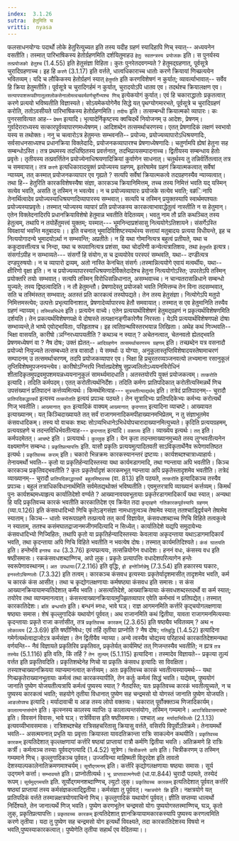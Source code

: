 ```yaml
---
index:  3.1.26
sutra:  हेतुमिति च
vritti:  nyasa
---
```


फलसाधनयोग्यः पदार्थो लोके हेतुरित्युच्यत इति तस्य यदीह ग्रहणं स्यादिहापि णिच् स्यात्-- अध्ययनेन वसतीति। तस्मात् पारिभाषिकस्य हेतोर्ग्रहणमिति दर्शयितुमाहउ `हेतुः स्वतन्त्रस्य प्रयोजकः` इति। स पुनर्यस्य `तत्प्रयोजको हेतुश्च` (1.4.55) इति हेतुसंज्ञा विहिता। कुतः पुनरेतदवगम्यते ? हेतुमद्ग्रहणात्, पूर्वसूत्रे चुरादिग्रहणाच्च। इह हि `करणे` (3.1.17) इति वर्त्तते, धात्वधिकाराच्च धातोः करणे क्रियायां णिच्प्रत्ययेन भवितव्यम्। यदि च लौकिकस्य हेतोर्ग्रहणं स्यात् `हेतुमति` इति करणविशेषणं न कुर्यात्; व्यावर्त्याभावात्-- सर्वेव हि क्रिया हेतुमतीति। पूर्वसूत्रे च चुरादिगर्हमं न कुर्यात्, चुरादयोऽपि धातव एव। तदर्थश्च क्रियालक्षण एव। `सत्यापपाशरूपवीणातूलश्लोकसेनालोमत्वचवर्मवर्णचूर्णेभ्यश्च णिच्` इत्येकयोगं कुर्यात्। एवं हि चकाराद्धातोः प्रकृतत्वात् करणे प्रत्ययो भविष्यतीति विज्ञास्यते। सोऽयमेकयोगेनैव सिद्धे यत् पृथग्योगमारभते, पूर्वसूत्रे च चुरादिग्रहणं करोति, ततोऽवसीयते पारिभाषिकस्य हेतोर्ग्रहणमिति। `तदीयः` इति। तत्सम्बन्धी क्रियात्मको व्यापारः। कः पुनरसावित्यत आह-- `प्रेषण` इत्यादि। भृत्यादेर्निकृष्टस्य क्वचिदर्थे नियोजनम् उ आदेशः, प्रेषणम्। गुर्वादेराराध्यस्य सत्कारपूर्वव्यापारणमध्येषणम्। आदिशब्देन तत्समर्थाचरणस्य। एतत् प्रेषणादिकं लक्षणं स्वभावो यस्य स तथोक्तः। ननु च चत्वारोऽत्र हेतुमन्तः सम्भवनति-- प्रयोज्यः, प्रयोज्यव्यापारोऽधिश्रयणादिः, सर्वसाधनसाध्यश्च प्रधानक्रिया विक्लेदादिः, प्रयोजनकव्यापारश्च प्रेषणाध्येषणादिः। चतुर्णामपि ह्येषां हेतुना सह सम्बन्धोऽस्ति। तत्र प्रथमस्य तदधिष्ठितस्य प्रवर्त्तनात्, तदभिप्रायसम्पादनाच्च। द्वितीयस्य सम्बन्धाय हेतोः प्रवृत्तेः। तृतीयस्य तत्प्रवर्त्तितेन प्रयोज्येनाधिश्रयणादिक्रियां कुर्वाणेन साधनात्। चतुर्थस्य तु तन्निर्वर्तितत्वात् तत्र च समवायात्। तत्र `करणे` इत्यधिकारादयुक्तं प्रयोज्यस्य ग्रहणम्, इतरेषामेव ग्रहणं क्रियात्मकत्वात् सर्वेषां न्याय्यम्, तत् कस्मात् प्रयोजनकव्यापार एव गृह्यते ? सत्यपि सर्वेषां क्रियात्मकत्वे तदग्रहणस्यैव न्याय्यत्वात्। तथा हि-- हेतुरिति कारकविशेषस्यैषा संज्ञा, कारकञ्च क्रियानिमित्तम्, तच्च तस्य निमित्तं भवति यद् यस्मिन् सत्येव भवति, असति तु तस्मिन् न भवत्येव। न च प्रयोज्यव्यापारः प्रयोजके सत्येव भवति; व#िनापि तेनार्थित्वादेव प्रयोज्यस्याधिश्रयणादिव्यापारस्य सम्भवात्। सत्यपि च तस्मिन् प्रयुक्तस्यापि स्वार्थमपश्यतः प्रयोज्यस्याप्रवृत्तेः। तस्मात् प्योज्यस्य व्यापारं प्रति प्रयोजकस्य कारकत्वाभावाद्धेतुत्वं नास्तीति न स हेतुमान्। एतेन विक्लेदनादिरपि प्रधानक्रियाविशेषो हेतुमान्न भवतीति वेदितव्यम्। भवतु नाम तौ प्रति कथञ्चित् तस्य हेतुत्वम्, तथापि न तयोर्हेतुमत्त्वं युक्तम्; यस्मात्---
भूमनिन्दाप्रशंसासु नित्ययोगेऽतिशायने।
संसर्गेऽस्ति विवक्षायां भवन्ति मतुबादयः।।
इति वचनात् भूमादिविशिष्टस्यार्थस्य सत्तायां मतुबादयः प्रत्यया विधीयन्ते, इह च नित्ययोगादन्ये भूमादयोऽर्था न सम्भवन्ति; अप्रतीतेः। न हि यथा गोमानित्यत्र बहुत्वं प्रतीयते, यथा च ककुदावर्त्तीत्यत्र च निन्दा, यथा च रूपवानित्यत्र प्रशंसा, यथा चोदरिणी कन्येत्यत्रातिशयः, तथा `हेतुमति` इत्यत्र। संसर्गाऽपीह न सम्भाव्यते--- संसर्गो हि संयोगः,स च द्रव्ययोरेव परस्परं सम्भवति, यथा-- दण्डीत्यत्र दण्डपुरुषयोः। न च व्यापारो द्रव्यम्, अतो नास्ति केनचित् संसर्गः।तस्मान्नित्ययोगे एवायं मत्वर्थीयः, यथा-- क्षीरिणो वृक्षा इति। न च प्रयोज्यव्यापारस्याधिश्रयणादेर्विक्लेदादेश्च हेतुना नित्ययोगोऽस्ति; उपरतेऽपि तस्मिन् प्रयोक्तरि तयोः सम्भवात्। सत्यपि तस्मिन् विरोधिसन्निधानात्, असम्भवाच्च। न चान्यतरासन्निधाने सम्बन्धो युज्यते; तस्य द्विष्ठत्वादिति। न तौ हेतुमन्तौ। प्रेषणादेस्तु प्रयोजको भवति निमित्तम्च तेन विना तदसम्भवात्, सति च तस्मिंस्तत् सम्भवात्; अतस्तं प्रति कारकत्वं तस्योपद्यते। तेन तस्य हेतुसंज्ञा। नित्योगेऽपि मतुपो निमित्तमस्त्येव; उत्पत्तेः प्रभृत्याविनाशात्, प्रेषणादेर्व्यापारस्य हेतौ समवायात्। तस्मात् स एव हेतुमानिति तस्यैव ग्रहणं न्याय्यम्। `तस्मिन्नभिधेये` इति। प्रत्ययेन वाच्ये। एतेन प्रत्ययार्थविशेषणं हेतुमद्ग्रहणं न प्रकृत्यर्थविशेषणमिति दर्शयति। तेन प्रकत्यर्थविशेषणपक्षे ये दोषास्ते तत्पक्षानङ्गीकारेणैव निरस्ताः। येऽपि प्रत्ययार्थविशेषणपक्षे दोषाः सम्भाव्यन्ते,ते भाष्ये एवोद्भाविताः, परिहृताश्च। इह त्वतिग्रन्थविस्तरभयान्न लिखिताः।
अथेह कथं णिज्भवति-- भिक्षा वासयति, कारीषो।ञग्निरध्यापयतीति ? कथञ्च न स्यात् ? अचेतनत्वात्, चेतनवतो ह्येतद्भवति प्रेषणमध्येषणं वा ? नैष दोषः; उक्तं ह्येतत्-- `आदिग्रहणेन तत्समर्थाचरणस्य ग्रहणम्` इति। तच्छब्देन यत्र वसनादौ प्रयोज्यो नियुज्यते तत्सम्बध्यते तत्र वासादौ। ये समर्थाः उ योग्याः, अनुकूलास्तृप्तिविशेषादयस्तेषामाचरणं सम्पादनम् उ तत्समर्थाचरणम्, तदपि प्रयोजकव्यापार एव। भिक्षा हि प्रचुरतरव्यञ्जनवत्यो लभ्यमाना रसानुकूलं तृप्तिविशेषमुपजनयन्त्येव। कारीषोऽग्निरपि निर्वातप्रदेशेषु सुप्रज्वलितोऽध्ययनविरोधिनं शीतादिकृतमुपद्रवमुपशमयन्नध्ययनानुकूलं सामर्थ्यमादधाति। अतस्तयोरपि युक्तं प्रयोजकत्वम्।
`तत्करोति` इत्यादि। तदिति कर्मपदम्। एतत् करोतीत्यर्थनिर्देशः। तदिति कर्मणः प्रातिपदिकात् करोतीत्यस्मिन्नर्थे णिच उपसंख्यानं प्रतिपादनं कर्त्तव्यमित्यर्थः। किमर्थमित्याह--- `सूत्रयतीत्याद्यर्थम्` इति। तत्रेदं प्रातिपादनम्-- चुरादौ `प्रातिपदिकद्धात्वर्थे` इत्यस्य `तत्करोतति` इत्ययं प्रपञ्चः पठ्यते। तेन सूत्रादिभ्यः प्रातिपदिकेभ्यः कर्मभ्यः करोत्यर्थे णिज् भवतीति। `आख्यानात् कृतः` इत्यादिकं वाक्यम् `आख्यानात् कृदन्तात्` इत्यादिना व्याचष्टे। आख्यायत इत्याख्यानम्। यत् किञ्चिदाख्यायते तत् सर्वं राजागमनादिकमपीहाख्यानमभिप्रेतम्, न तु संज्ञाभूतमेव कंसवधादिकम्। तस्य यो वाचकः शब्दः सोऽप्यभिधानेऽभिधेयोपचारादाख्यानमित्युच्यते। कृदिति प्रत्ययग्रहमम्, प्रत्ययग्रहणे च तदन्तविधिर्भवतीत्याह--- `कृदन्तात्` इत्यादि। `वक्तव्यः` इति। व्याख्येय इत्यर्थः। `तत्` इति। कर्मपदमेतत्। `आचष्टे` इति । प्रत्ययार्थः। `कुल्लुक्` इति। येन कृता तदन्तमाख्यानमुच्यते तस्य लुग्भवतीत्यनेन वक्ष्यमाणेन सम्बन्धः। `प्रकृतिप्रत्यापत्तिः` इति. यासौ प्रकृतिः प्रत्ययमुत्पादितवती साऽविकृतार्थेनैव रूपेणावतिष्ठत इत्यर्थः। `प्रकृतिवच्च कराम्` इति। चकारो भिन्नक्रमः कारकस्यानन्तरं द्रष्टव्यः। कार्यशब्दश्चात्राध्याहार्यः। तेनायमर्थो भवति-- कृतो या प्रकृतिर्हन्यादिस्तस्या यथा कार्यमडागमादि, तथा ण्यन्ताया अपि भवतीति। किञ्च कारकञ्च प्रकृतिवद्भवतीति ? कृतः प्रकृतेर्यादृशं कारकमभूत् ण्यन्ताया अपि प्रकृतेस्तादृशमेव भवतीति। तत्रेदं व्याख्यानम्-- चुरादौ `प्रातिपदिकाद्धात्वर्थे बहुलमिष्ठवच्च` (वा. 813) इति पठ्यते, `तत्करोति` इत्यादिकञ्च तस्यैव प्रपञ्चः। बहुलं तत्राधिकविधानार्थमिति सर्वमेतद्यथोक्तं भविष्यतीति। एवमुत्तरत्रापि व्याख्यानं कर्त्तव्यम्। किमर्थं पुनः कार्यशब्दमध्याहृत्य कार्यातिदेशो वर्ण्यते ? आख्यानावयवभूतायाः प्रकृतेरडागमादिकार्यं यथा स्यात्। अन्यथा हि यदि प्रकृतिवच्च कारकं भवतीति कारकातिदेश एव क्रियेत तदा `कृद्ग्रहणे गतिकारकपूर्वस्यापि ग्रहणम्` (व्या.प.126) इति कंसवधादिभ्यो णिचि कृतेऽङ्गसंज्ञा नामधातुत्वञ्च तेषामेव स्यात् ततश्चाड्द्विर्वचने तेषामेव स्याताम्। किञ्च-- धातोः स्वरूपग्रहणे तत्प्रत्यये तत् कार्यं विज्ञायेत, कंसवधशब्दाच्च णिचि विहिते तत्वकुत्वे न स्याताम्, ततश्च कसंमघातद्राजानमजीगमदित्यादि न सिध्येत्। कार्यातिदेशे यद्यपि समुदायेभ्यः कंसवधादिभ्यो णिज्विहितः, तथापि कृतो या प्रकृतिर्हन्यादिस्तस्याः केवलाया अकृदन्ताया यथाऽडागमादिकार्यं भवति, तथा कृदन्ताया अपि णिचि विहिते भवतीति न भवत्येष दोषः। तस्मात् कार्यमतिदिश्यते। `कंसं घातयति` इति। हन्तेर्भावे `हनश्च वधः` (3.3.76) इत्यप्प्रत्ययः, तत्सन्नियोगेन वधादेशः। हननं वधः, कंसस्य वध इति षष्ठीसमासः। रककंसवधशब्दाण्णिच, अपो लुक्। प्रकृतेः प्रत्यापत्तिः वधादेशपरित्यागेन हन्तेः स्वरूपेणावस्थानम्। `अत उपधायाः`(7.2.116) इति वृद्धिः, `हो हन्तेर्ञ्णिन्नेषु` (7.3.54) इति हकारस्य घकारः, `हनस्तोऽचिण्णलोः` (7.3.32) इति तत्वम्। कारकञ्च कंसवध इत्यस्याः प्रकृतेर्यादृशमासीत् तादृशमेव भवति, कर्म च कारकं कंस आसीत्। तथा च कृद्योगलक्षणायाः कर्मषष्ठ्या कंसवध इति समासः। स कंस आख्यानक्रियायामप्यतिदेशात् कर्मैव भवति। असत्यतिदेशे, आख्याक्रियायाः कंसवधशब्दस्तदर्थो वा कर्म स्यात्; तयोरेव तथा व्याप्यमानत्वात्। कंसस्त्वाख्यानक्रियायामुज्झितव्यापार एवेति कर्मभावं न प्रतिपद्येत्। तस्मात् कारकातिदेशः। `बलिं बन्धयति` इति। बन्धनं ब्नधः, भावे घञ्। राज्ञ आगमनमिति कर्त्तरि कृद्चयोगलक्षणाया षष्ठ्याः समास। शेषं कृल्लुगादिकं यथायोगं पूर्ववत्। अथ राजानमिति कथं द्वितीया, यावता राजागमनमित्यस्याः कृदन्तायाः प्रकृते राजा कर्त्तासीत्, तत्र `प्रकृतिवच्च कारकम्` (2.3.65) इति षष्ठ्यैव भवितव्यम् ? अथ `न लोकाव्यय` (2.3.69) इति षष्ठीनिषेधः; एवं तर्हि तृतीया प्राप्नोति ? नैष दोषः; `गतिबुद्धि` (1.4.52) इत्यादिना गमेर्गत्यर्थत्वाद्राजोऽत्र कर्मसंज्ञा। तेन द्वितीयैव न्याय्या।
अन्ये त्वस्यैव चोद्यस्य परिहारर्थ कारकातिदेशमन्यथा वर्णयन्ति-- नैवं विज्ञायते प्रकृतिरिव प्रकृतिवत्, प्रकृतेर्यत् कार्यमिष्टं तत् णिजन्तस्यैव भवतीति; न ह्यत्र `तत्र तस्येव` (5.1.116) इति वतिः, किं तर्हि ? `तेन तुल्यम्` (5.1.115) इत्यादिना। तस्मादेव विज्ञायते-- प्रकृत्या तुल्यं वर्त्तत इति प्रकृतिवदिति। प्रकृतिशब्देनेह णिचो या प्रकृतिः कंसवध इत्यादिः सा विवक्षिता।तस्याश्चाख्यानक्रियया व्याप्यमानत्वात् कर्त्तव्यम्। अतः प्रकृतिवच्च कारकं भवतीत्यस्यायमर्थः-- यथा णिच्प्रकृतेराख्यानभूतायाः कर्मत्वं तथा कारकस्यापीति, तेन कर्तुः कर्मत्वं सिद्धं भवति। यद्येवम्, पुष्ययोगं जानाति पुष्येण योजयतीत्यत्रापि कर्मत्वं पुष्यस्य स्यात् ? नैतदस्ति; यतः प्रकृतिवच्च कारकं भवतीत्युच्यते, न च पुष्यस्य कारकत्वं भवति; सहयोगे तृतीया विधानात् पुष्येण सह चन्द्रमसो यो योगस्तं जानाति पुष्येण योजयति।
`आङलोपश्च` इत्यादि। मर्यादावाची य आङ तस्य लोपो वक्तव्यः। चकारात् पूर्वोक्क्तञ्च णिजादिकार्यम्। `कालात्यन्तसंयोगे` इति। कृत्स्नस्य कालस्य व्याप्तिः उ कालात्यन्तसंयोगः, तस्मिन् गम्यमाने। `आरात्रिविवासमाचष्टे` इति। विवसनं विवासः, भावे घञ्। रात्रेर्विवास इति षष्ठीसमासः। पश्चात् `आह मर्यादाभिविध्योः` (2.1.13) इत्यवय्यीभावसमासः। रात्रिशब्दश्चेह रात्रिसहचरितासु क्रियासु वर्त्तते, वसिरपि विपूर्वोऽतिक्रमे। तेनायमर्थो भवति-- असत्मयनात् प्रभृति याः प्रवृत्ताः क्रियास्ता यावदतिक्रान्ता रात्रिः साकल्येन कथयीति। `प्रकृतिवच्च कारकम्` इत्यतिदेशात् कृल्लक्षणायां कर्त्तरि षष्ठ्यां प्राप्तायां रात्रौ कर्मणि द्वितीया भवति। अतिक्रमणे हि रात्रिः कर्त्री। कर्मत्वञ्च तस्याः पूर्ववद्गत्यादि (1.4.52) सूत्रेण।
`चित्रीकरणे प्रापि` इति। चित्रीकरणम् उ तस्मिन् गम्यमाने णिच्। कृल्लुगादिकञ्च पूर्ववत्। उज्जयिन्या माहिष्मती विदूरदेश इति तावतो देशस्याल्पकालेनातिक्रमणमाश्चर्यम्। `सूर्योद्गमनम्` इति। कर्त्तरि कृद्योगलक्षणायाः षष्ठ्याः समासः। सूर्य उद्गमने कर्त्ता। `सम्भावयते` इति। प्राप्नोतीत्यर्थः। `भू प्राप्तावात्मनेपदी` (धा.पा.844) चुरादौ पठ्यते, तस्येदं रूपम्। `सूर्यमुद्गमयति` इति. सूर्योद्गमनशब्दाण्णिच्, ल्युटो लुक्। `प्रकृतिवच्च कारकम्` इत्यतिदेशात् पूर्ववत् कर्त्तरि षष्ठ्यां प्राप्तायां तस्य कर्मसंज्ञकत्वाद्द्वितीया। कर्मसंज्ञा तु पूर्ववत्।
`नक्षत्रयोगे ज्ञि` इति। नक्षत्रयोगे यत् प्रातिपदिकं वर्त्तते तस्मान्नक्षत्रयोगवाचिनो णिच्। कृल्लुगादिकं यथायोगं पूर्ववत्। ज्ञीति सप्तम्या धात्वर्थो निर्दिश्यते, तेन जानात्यर्थे णिज् भवति। पुष्येण करणभूतेन चन्द्रमसो योगः पुष्ययोगस्तस्माण्णिच्, घञ्, कृतो लुक्, प्रकृतिप्रत्यापत्तिः। `प्रकृतवच्च कारकम्` इत्यतिदेशात् ज्ञानक्रियायामकारकस्यापि पुष्यस्य करणत्वमिति करणे तृतीया। यदा तु पुष्येण सह चन्द्रमसो योग इत्यर्थो विवक्ष्यते, तदा कारकातिदेशस्य विषयो न भवति,पुष्यस्याकारकत्वात्। पुष्येणेति तृतीया सहार्थं एव वेदितव्या।।

